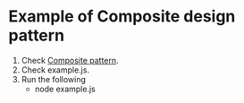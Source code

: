 # Example of Composite design pattern

1. Check [Composite pattern](https://en.wikipedia.org/wiki/Composite_pattern).
2. Check example.js.
3. Run the following
   - node example.js

